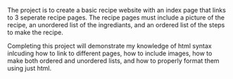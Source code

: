 The project is to create a basic recipe website with an index page that links to 3 seperate recipe pages. The recipe pages must include a picture of the recipe, an unordered list of the ingrediants, and an ordered list of the steps to make the recipe. 

Completing this project will demonstrate my knowledge of html syntax inlcuding how to link to different pages, how to include images, how to make both ordered and unordered lists, and how to properly format them using just html.